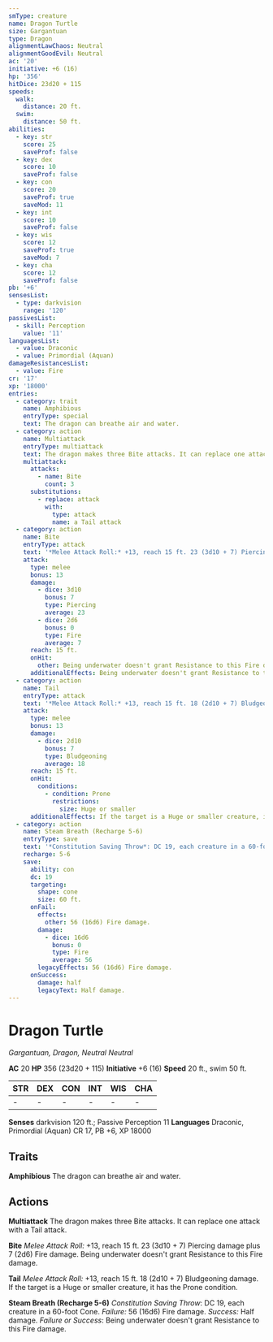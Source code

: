 ```yaml
---
smType: creature
name: Dragon Turtle
size: Gargantuan
type: Dragon
alignmentLawChaos: Neutral
alignmentGoodEvil: Neutral
ac: '20'
initiative: +6 (16)
hp: '356'
hitDice: 23d20 + 115
speeds:
  walk:
    distance: 20 ft.
  swim:
    distance: 50 ft.
abilities:
  - key: str
    score: 25
    saveProf: false
  - key: dex
    score: 10
    saveProf: false
  - key: con
    score: 20
    saveProf: true
    saveMod: 11
  - key: int
    score: 10
    saveProf: false
  - key: wis
    score: 12
    saveProf: true
    saveMod: 7
  - key: cha
    score: 12
    saveProf: false
pb: '+6'
sensesList:
  - type: darkvision
    range: '120'
passivesList:
  - skill: Perception
    value: '11'
languagesList:
  - value: Draconic
  - value: Primordial (Aquan)
damageResistancesList:
  - value: Fire
cr: '17'
xp: '18000'
entries:
  - category: trait
    name: Amphibious
    entryType: special
    text: The dragon can breathe air and water.
  - category: action
    name: Multiattack
    entryType: multiattack
    text: The dragon makes three Bite attacks. It can replace one attack with a Tail attack.
    multiattack:
      attacks:
        - name: Bite
          count: 3
      substitutions:
        - replace: attack
          with:
            type: attack
            name: a Tail attack
  - category: action
    name: Bite
    entryType: attack
    text: '*Melee Attack Roll:* +13, reach 15 ft. 23 (3d10 + 7) Piercing damage plus 7 (2d6) Fire damage. Being underwater doesn''t grant Resistance to this Fire damage.'
    attack:
      type: melee
      bonus: 13
      damage:
        - dice: 3d10
          bonus: 7
          type: Piercing
          average: 23
        - dice: 2d6
          bonus: 0
          type: Fire
          average: 7
      reach: 15 ft.
      onHit:
        other: Being underwater doesn't grant Resistance to this Fire damage.
      additionalEffects: Being underwater doesn't grant Resistance to this Fire damage.
  - category: action
    name: Tail
    entryType: attack
    text: '*Melee Attack Roll:* +13, reach 15 ft. 18 (2d10 + 7) Bludgeoning damage. If the target is a Huge or smaller creature, it has the Prone condition.'
    attack:
      type: melee
      bonus: 13
      damage:
        - dice: 2d10
          bonus: 7
          type: Bludgeoning
          average: 18
      reach: 15 ft.
      onHit:
        conditions:
          - condition: Prone
            restrictions:
              size: Huge or smaller
      additionalEffects: If the target is a Huge or smaller creature, it has the Prone condition.
  - category: action
    name: Steam Breath (Recharge 5-6)
    entryType: save
    text: '*Constitution Saving Throw*: DC 19, each creature in a 60-foot Cone. *Failure:*  56 (16d6) Fire damage. *Success:*  Half damage. *Failure or Success*:  Being underwater doesn''t grant Resistance to this Fire damage.'
    recharge: 5-6
    save:
      ability: con
      dc: 19
      targeting:
        shape: cone
        size: 60 ft.
      onFail:
        effects:
          other: 56 (16d6) Fire damage.
        damage:
          - dice: 16d6
            bonus: 0
            type: Fire
            average: 56
        legacyEffects: 56 (16d6) Fire damage.
      onSuccess:
        damage: half
        legacyText: Half damage.
---
```


# Dragon Turtle
*Gargantuan, Dragon, Neutral Neutral*

**AC** 20
**HP** 356 (23d20 + 115)
**Initiative** +6 (16)
**Speed** 20 ft., swim 50 ft.

| STR | DEX | CON | INT | WIS | CHA |
| --- | --- | --- | --- | --- | --- |
| - | - | - | - | - | - |

**Senses** darkvision 120 ft.; Passive Perception 11
**Languages** Draconic, Primordial (Aquan)
CR 17, PB +6, XP 18000

## Traits

**Amphibious**
The dragon can breathe air and water.

## Actions

**Multiattack**
The dragon makes three Bite attacks. It can replace one attack with a Tail attack.

**Bite**
*Melee Attack Roll:* +13, reach 15 ft. 23 (3d10 + 7) Piercing damage plus 7 (2d6) Fire damage. Being underwater doesn't grant Resistance to this Fire damage.

**Tail**
*Melee Attack Roll:* +13, reach 15 ft. 18 (2d10 + 7) Bludgeoning damage. If the target is a Huge or smaller creature, it has the Prone condition.

**Steam Breath (Recharge 5-6)**
*Constitution Saving Throw*: DC 19, each creature in a 60-foot Cone. *Failure:*  56 (16d6) Fire damage. *Success:*  Half damage. *Failure or Success*:  Being underwater doesn't grant Resistance to this Fire damage.
